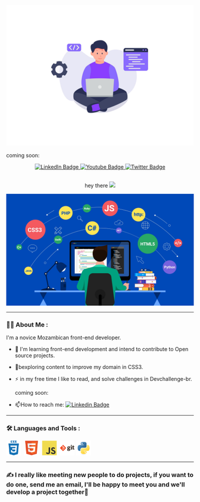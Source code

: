 <div id="header" align="center">
    <img src="images/vecteezy_programmer-people-concept-use-laptop-and-programming-code_-removebg.png">
</div>

<p>coming soon:</p>
<div id="badges" align="center">
  <a href="your-linkedin-URL">
    <img src="https://img.shields.io/badge/LinkedIn-blue?style=for-the-badge&logo=linkedin&logoColor=white" alt="LinkedIn Badge"/>
  </a>
  <a href="your-youtube-URL">
    <img src="https://img.shields.io/badge/YouTube-red?style=for-the-badge&logo=youtube&logoColor=white" alt="Youtube Badge"/>
  </a>
  <a href="your-twitter-URL">
    <img src="https://img.shields.io/badge/Twitter-blue?style=for-the-badge&logo=twitter&logoColor=white" alt="Twitter Badge"/>
  </a>
</div>

<img src="https://komarev.com/ghpvc/?username=your-github-username&style=flat-square&color=blue" alt="" align="center"/>


<p align="center">
  hey there
  <img src="https://media.giphy.com/media/hvRJCLFzcasrR4ia7z/giphy.gif" width="20px"/>
</p>
<div align="center">
<img src="images/Web_Programmer_01_generated.jpg" width="600" height="300">
</div>

---

### :woman_technologist: About Me :
I'm a novice Mozambican front-end developer.
- :telescope: I'm learning front-end development and intend to contribute to Open source projects.
- :seedling:bexploring content to improve my domain in CSS3.

- :zap: in my free time I like to read, and solve challenges in Devchallenge-br.

    <p>coming soon:</p>
- :mailbox:How to reach me: [![Linkedin Badge](https://img.shields.io/badge/-kakbar-blue?style=flat&logo=Linkedin&logoColor=white)](your-linkedin-url)
 
---

### :hammer_and_wrench: Languages and Tools :
<div>
  <img src="https://github.com/devicons/devicon/blob/master/icons/css3/css3-plain-wordmark.svg"  title="CSS3" alt="CSS" width="40" height="40"/>&nbsp;
  <img src="https://github.com/devicons/devicon/blob/master/icons/html5/html5-original.svg" title="HTML5" alt="HTML" width="40" height="40"/>&nbsp;
  <img src="https://github.com/devicons/devicon/blob/master/icons/javascript/javascript-original.svg" title="JavaScript" alt="JavaScript" width="40" height="40"/>&nbsp;
  <img src="https://github.com/devicons/devicon/blob/master/icons/git/git-original-wordmark.svg" title="Git" **alt="Git" width="40" height="40"/>
  <img src="https://github.com/devicons/devicon/blob/1119b9f84c0290e0f0b38982099a2bd027a48bf1/icons/python/python-original.svg" title="python" alt="paython" width="40" height="40">
  </div>

---

### :writing_hand: I really like meeting new people to do projects, if you want to do one, send me an email, I'll be happy to meet you and we'll develop a project together🚀


